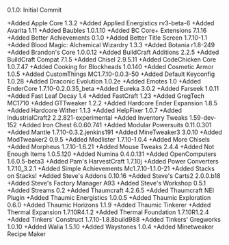 0.1.0: Initial Commit

+Added Apple Core 1.3.2
+Added Applied Energistics rv3-beta-6
+Added Avarita 1.11
+Added Baubles 1.0.1.10
+Added BC Core+ Extensions 7.1.16
+Added Better Achievements 0.1.0
+Added Better Title Screen 1.7.10-1.1
+Added Blood Magic: Alchemical Wizardry 1.3.3
+Added Botania r1.8-249
+Added Brandon's Core 1.0.0.12
+Added BuildCraft Additions 2.2.5
+Added BuildCraft Compat 7.1.5
+Added Chisel 2.9.5.11
+Added CodeChicken Core 1.0.7.47
+Added Cooking for Blockheads 1.0.140
+Added Cosmetic Armor 1.0.5
+Added CustomThings MC1.7.10-0.0.3-50
+Added Default Keyconfig 1.0.28
+Added Draconic Evolution 1.0.2e
+Added Emotes 1.0
+Added EnderCore 1.7.10-0.2.0.35_beta
+Added Eureka 3.0.2
+Added Farseek 1.0.11
+Added Fast Leaf Decay 1.4
+Added FastCraft 1.23
+Added GregTech MC1710
+Added GTTweaker 1.2.2
+Added Hardcore Ender Expansion 1.8.5
+Added Hardcore Wither 1.1.3
+Added HelpFixer 1.0.7
+Added IndustrialCraft2 2.2.821-experimental
+Added Inventory Tweaks 1.59-dev-152
+Added Iron Chest 6.0.60.741
+Added Modular Powersuits 0.11.0.301
+Added Mantle 1.7.10-0.3.2.jenkins191
+Added MineTweaker3 3.0.10
+Added ModTweaker2 0.9.5
+Added Modlister 1.7.10-1.0.4
+Added More Chisels
+Added Morpheus 1.7.10-1.6.21
+Added Mouse Tweaks 2.4.4
+Added Not Enough Items 1.0.5.120
+Added Numina 0.4.0.131
+Added OpenComputers 1.6.0.5-beta3
+Added Pam's HarvestCraft 1.7.10j
+Added Power Converters 1.7.10_3.2.1
+Added Simple Achievements Mc1.7.10-1.1.0-21
+Added Stacks on Stacks! 
+Added Steve's Addons 0.10.16
+Added Steve's Carts2 2.0.0.b18
+Added Steve's Factory Manager A93
+Added Steve's Workshop 0.5.1
+Added Streams 0.2
+Added Thaumcraft 4.2.6.5
+Added Thaumcraft NEI Plugin 
+Added Thaumic Energistics 1.0.0.5
+Added Thaumic Exploration 0.6.0
+Added Thaumic Horizons 1.1.9
+Added Thaumic Tinkerer
+Added Thermal Expansion 1.7.10R4.1.2
+Added Thermal Foundation 1.7.10R1.2.4
+Added Tinkers' Construct 1.7.10-1.8.8build988
+Added Tinkers' Gregworks 1.0.10
+Added Walia 1.5.10
+Added Waystones 1.0.4
+Added Minetweaker Recipe Maker